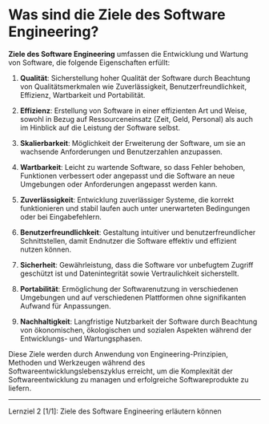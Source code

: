 # Was sind die Ziele des Software Engineering?

**Ziele des Software Engineering** umfassen die Entwicklung und Wartung von Software, die folgende Eigenschaften erfüllt:

1. **Qualität**: Sicherstellung hoher Qualität der Software durch Beachtung von Qualitätsmerkmalen wie Zuverlässigkeit, Benutzerfreundlichkeit, Effizienz, Wartbarkeit und Portabilität.

2. **Effizienz**: Erstellung von Software in einer effizienten Art und Weise, sowohl in Bezug auf Ressourceneinsatz (Zeit, Geld, Personal) als auch im Hinblick auf die Leistung der Software selbst.

3. **Skalierbarkeit**: Möglichkeit der Erweiterung der Software, um sie an wachsende Anforderungen und Benutzerzahlen anzupassen.

4. **Wartbarkeit**: Leicht zu wartende Software, so dass Fehler behoben, Funktionen verbessert oder angepasst und die Software an neue Umgebungen oder Anforderungen angepasst werden kann.

5. **Zuverlässigkeit**: Entwicklung zuverlässiger Systeme, die korrekt funktionieren und stabil laufen auch unter unerwarteten Bedingungen oder bei Eingabefehlern.

6. **Benutzerfreundlichkeit**: Gestaltung intuitiver und benutzerfreundlicher Schnittstellen, damit Endnutzer die Software effektiv und effizient nutzen können.

7. **Sicherheit**: Gewährleistung, dass die Software vor unbefugtem Zugriff geschützt ist und Datenintegrität sowie Vertraulichkeit sicherstellt.

8. **Portabilität**: Ermöglichung der Softwarenutzung in verschiedenen Umgebungen und auf verschiedenen Plattformen ohne signifikanten Aufwand für Anpassungen.

9. **Nachhaltigkeit**: Langfristige Nutzbarkeit der Software durch Beachtung von ökonomischen, ökologischen und sozialen Aspekten während der Entwicklungs- und Wartungsphasen.

Diese Ziele werden durch Anwendung von Engineering-Prinzipien, Methoden und Werkzeugen während des Softwareentwicklungslebenszyklus erreicht, um die Komplexität der Softwareentwicklung zu managen und erfolgreiche Softwareprodukte zu liefern.

---

Lernziel 2 \[1/1\]: Ziele des Software Engineering erläutern können
